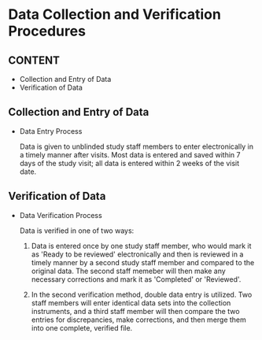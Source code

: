 Data Collection and Verification Procedures
===========================================

CONTENT
-------

* Collection and Entry of Data
* Verification of Data

Collection and Entry of Data
----------------------------

* Data Entry Process

 	Data is given to unblinded study staff members to enter 
 	electronically in a timely manner after visits. Most data is
 	entered and saved within 7 days of the study visit; all data is 
 	entered within 2 weeks of the visit date.

Verification of Data
--------------------

* Data Verification Process

	Data is verified in one of two ways:

	1) Data is entered once by one study staff member, who would mark 
 	it as 'Ready to be reviewed' electronically and then is reviewed 
 	in a timely manner by a second study staff member and compared to 
 	the original data. The second staff memeber will then make any
 	necessary corrections and mark it as 'Completed' or 'Reviewed'.

 	2) In the second verification method, double data entry is 
 	utilized. Two staff members will enter identical data sets into 
 	the collection instruments, and a third staff member will then
 	compare the two entries for discrepancies, make corrections, and
 	then merge them into one complete, verified file.
